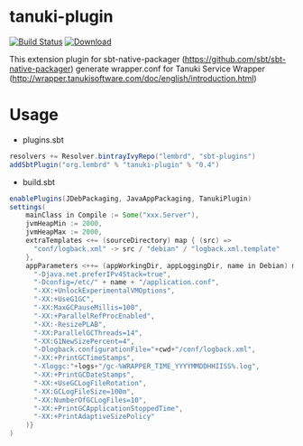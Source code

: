 # tanuki-plugin
[![Build Status](https://travis-ci.org/lembrd/tanuki-plugin.svg)](https://travis-ci.org/lembrd/tanuki-plugin)
[![Download](https://api.bintray.com/packages/lembrd/sbt-plugins/tanuki-plugin/images/download.svg) ](https://bintray.com/lembrd/sbt-plugins/tanuki-plugin/_latestVersion)

This extension plugin for sbt-native-packager (https://github.com/sbt/sbt-native-packager) 
generate wrapper.conf for Tanuki Service Wrapper (http://wrapper.tanukisoftware.com/doc/english/introduction.html)

# Usage

* plugins.sbt
```scala
resolvers += Resolver.bintrayIvyRepo("lembrd", "sbt-plugins")
addSbtPlugin("org.lembrd" % "tanuki-plugin" % "0.4")
```

* build.sbt
```scala
enablePlugins(JDebPackaging, JavaAppPackaging, TanukiPlugin)
settings(
    mainClass in Compile := Some("xxx.Server"),
    jvmHeapMin := 2000,
    jvmHeapMax := 2000,
    extraTemplates <+= (sourceDirectory) map { (src) =>
      "conf/logback.xml" -> src / "debian" / "logback.xml.template"
    },
    appParameters <++= (appWorkingDir, appLoggingDir, name in Debian) map { (cwd, logs, name) => Seq(
      "-Djava.net.preferIPv4Stack=true",
      "-Dconfig=/etc/" + name + "/application.conf",
      "-XX:+UnlockExperimentalVMOptions",
      "-XX:+UseG1GC",
      "-XX:MaxGCPauseMillis=100",
      "-XX:+ParallelRefProcEnabled",
      "-XX:-ResizePLAB",
      "-XX:ParallelGCThreads=14",
      "-XX:G1NewSizePercent=4",
      "-Dlogback.configurationFile="+cwd+"/conf/logback.xml",
      "-XX:+PrintGCTimeStamps",
      "-Xloggc:"+logs+"/gc-%WRAPPER_TIME_YYYYMMDDHHIISS%.log",
      "-XX:+PrintGCDateStamps",
      "-XX:+UseGCLogFileRotation",
      "-XX:GCLogFileSize=100m",
      "-XX:NumberOfGCLogFiles=10",
      "-XX:+PrintGCApplicationStoppedTime",
      "-XX:+PrintAdaptiveSizePolicy"
    )}
)
```